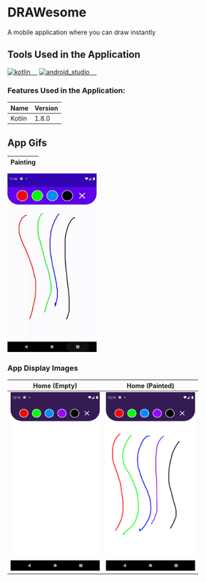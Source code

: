 # DRAWesome
A mobile application where you can draw instantly

## Tools Used in the Application

<a href="https://kotlinlang.org/" rel="nofollow"><img alt="kotlin" src="https://upload.wikimedia.org/wikipedia/commons/7/74/Kotlin_Icon.png" width="40" style="max-width: 100%;">&nbsp;&nbsp;&nbsp;&nbsp;</a>
<a href="https://developer.android.com/studio" rel="nofollow"><img alt="android_studio" src="https://github.com/yyigityesiladaa/yyigityesiladaa/blob/main/database_and_tool_icons/android_studio.svg" width="40" style="max-width: 100%;">&nbsp;&nbsp;&nbsp;&nbsp;</a>

### Features Used in the Application:
                    
Name  | Version
------------- | -------------
Kotlin | 1.8.0
</p>

## App Gifs

Painting  | 
------------- | 
<a><img src="https://github.com/yigityesiladaa/android_paint_app/blob/main/app_gifs/home.gif" data-canonical-src="https://gyazo.com/eb5c5741b6a9a16c692170a41a49c858.png" width="200" height="400"/></a> 

### App Display Images

Home (Empty)  | Home (Painted)
------------- | ------------- 
<a><img src="https://github.com/yigityesiladaa/android_paint_app/blob/main/app_images/home.png" data-canonical-src="https://gyazo.com/eb5c5741b6a9a16c692170a41a49c858.png" width="200" height="400"/></a> | <a><img src="https://github.com/yigityesiladaa/android_paint_app/blob/main/app_images/home_painted.png" data-canonical-src="https://gyazo.com/eb5c5741b6a9a16c692170a41a49c858.png" width="200" height="400"/></a> 
